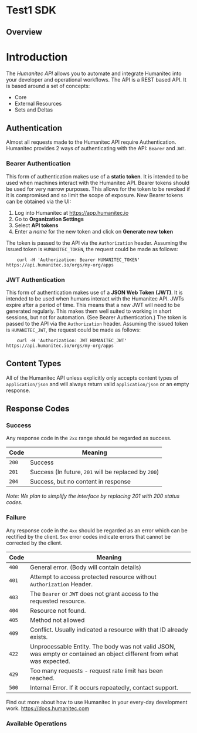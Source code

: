 # Test1 SDK

## Overview

# Introduction
The *Humanitec API* allows you to automate and integrate Humanitec into your developer and operational workflows.
The API is a REST based API. It is based around a set of concepts:

* Core
* External Resources
* Sets and Deltas

## Authentication
Almost all requests made to the Humanitec API require Authentication. Humanitec provides 2 ways of authenticating with the API: `Bearer` and `JWT`.

### Bearer Authentication
This form of authentication makes use of a **static token**. It is intended to be used when machines interact with the Humanitec API. Bearer tokens should be used for very narrow purposes. This allows for the token to be revoked if it is compromised and so limit the scope of exposure.
New Bearer tokens can be obtained via the UI:

1. Log into Humanitec at https://app.humanitec.io
1. Go to **Organization Settings**
1. Select **API tokens**
1. Enter a *name* for the new token and click on **Generate new token**

The token is passed to the API via the `Authorization` header. Assuming the issued token is `HUMANITEC_TOKEN`, the request could be made as follows:

```
    curl -H 'Authorization: Bearer HUMANITEC_TOKEN' https://api.humanitec.io/orgs/my-org/apps
```

### JWT Authentication
This form of authentication makes use of a **JSON Web Token (JWT)**. It is intended to be used when humans interact with the Humanitec API. JWTs expire after a period of time. This means that a new JWT will need to be generated regularly. This makes them well suited to working in short sessions, but not for automation. (See Bearer Authentication.)
The token is passed to the API via the `Authorization` header. Assuming the issued token is `HUMANITEC_JWT`, the request could be made as follows:

```
    curl -H 'Authorization: JWT HUMANITEC_JWT' https://api.humanitec.io/orgs/my-org/apps
```

## Content Types
All of the Humanitec API unless explicitly only accepts content types of `application/json` and will always return valid `application/json` or an empty response.

## Response Codes
### Success
Any response code in the `2xx` range should be regarded as success.

| **Code** | **Meaning** |
| --- | --- |
| `200` | Success |
| `201` | Success (In future, `201` will be replaced by `200`) |
| `204` | Success, but no content in response |

_Note: We plan to simplify the interface by replacing 201 with 200 status codes._

### Failure
Any response code in the `4xx` should be regarded as an error which can be rectified by the client. `5xx` error codes indicate errors that cannot be corrected by the client.

| **Code** | **Meaning** |
| --- | --- |
| `400` | General error. (Body will contain details) |
| `401` | Attempt to access protected resource without `Authorization` Header. |
| `403` | The `Bearer` or `JWT` does not grant access to the requested resource. |
| `404` | Resource not found. |
| `405` | Method not allowed |
| `409` | Conflict. Usually indicated a resource with that ID already exists. |
| `422` | Unprocessable Entity. The body was not valid JSON, was empty or contained an object different from what was expected. |
| `429` | Too many requests - request rate limit has been reached. |
| `500` | Internal Error. If it occurs repeatedly, contact support. |


Find out more about how to use Humanitec in your every-day development work.
<https://docs.humanitec.com>
### Available Operations

